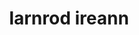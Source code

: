 ---
title: "Iarnrod ireann"
address: "Ceannt Station, Eyre Square, Co. Galway"
tel: "+353 1 8366222"
county: "Galway"
category: "Rail Services"
type: "Content"
lat: "53.27194595336914"
lng: "-9.04888916015625"
---